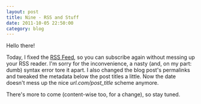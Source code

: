 ```yaml
---
layout: post
title: Nine - RSS and Stuff
date: 2011-10-05 22:50:00
category: blog
---
```

Hello there!

Today, I fixed the [RSS Feed](http://feeds.feedburner.com/timmschoof), so you can subscribe again without messing up your RSS reader. I'm sorry for the inconvenience, a nasty (and, on my part: dumb) syntax error tore it apart. I also changed the blog post's permalinks  and tweaked the metadata below the post titles a little. Now the date doesn't mess up the nice *url.com/post_title* scheme anymore. 

There's more to come (content-wise too, for a change), so stay tuned. 
